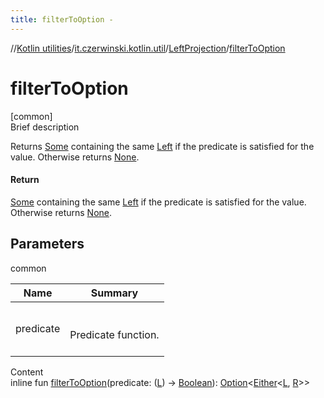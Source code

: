 ```yaml
---
title: filterToOption -
---
```

//[Kotlin utilities](../../index.html)/[it.czerwinski.kotlin.util](../index.html)/[LeftProjection](index.html)/[filterToOption](filter-to-option.html)



# filterToOption  
[common]  
Brief description  


Returns [Some](../-some/index.html) containing the same [Left](../-left/index.html) if the predicate is satisfied for the value. Otherwise returns [None](../-none/index.html).



#### Return  


[Some](../-some/index.html) containing the same [Left](../-left/index.html) if the predicate is satisfied for the value. Otherwise returns [None](../-none/index.html).



## Parameters  
  
common  
  
|  Name|  Summary| 
|---|---|
| predicate| <br><br>Predicate function.<br><br>
  
  
Content  
inline fun [filterToOption](filter-to-option.html)(predicate: ([L](index.html)) -> [Boolean](https://kotlinlang.org/api/latest/jvm/stdlib/kotlin/-boolean/index.html)): [Option](../-option/index.html)<[Either](../-either/index.html)<[L](index.html), [R](index.html)>>  



